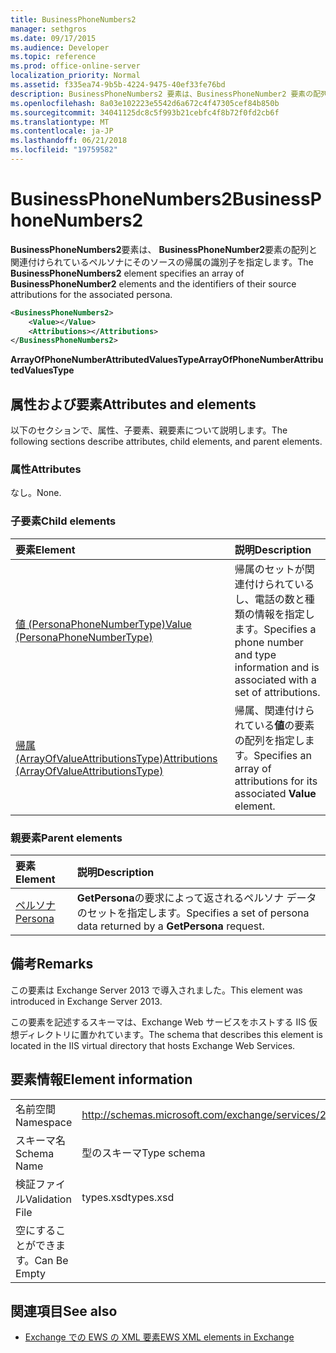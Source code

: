 ```yaml
---
title: BusinessPhoneNumbers2
manager: sethgros
ms.date: 09/17/2015
ms.audience: Developer
ms.topic: reference
ms.prod: office-online-server
localization_priority: Normal
ms.assetid: f335ea74-9b5b-4224-9475-40ef33fe76bd
description: BusinessPhoneNumbers2 要素は、BusinessPhoneNumber2 要素の配列と関連付けられているペルソナにそのソースの帰属の識別子を指定します。
ms.openlocfilehash: 8a03e102223e5542d6a672c4f47305cef84b850b
ms.sourcegitcommit: 34041125dc8c5f993b21cebfc4f8b72f0fd2cb6f
ms.translationtype: MT
ms.contentlocale: ja-JP
ms.lasthandoff: 06/21/2018
ms.locfileid: "19759582"
---
```

# <a name="businessphonenumbers2"></a><span data-ttu-id="cc2e1-103">BusinessPhoneNumbers2</span><span class="sxs-lookup"><span data-stu-id="cc2e1-103">BusinessPhoneNumbers2</span></span>

<span data-ttu-id="cc2e1-104">**BusinessPhoneNumbers2**要素は、 **BusinessPhoneNumber2**要素の配列と関連付けられているペルソナにそのソースの帰属の識別子を指定します。</span><span class="sxs-lookup"><span data-stu-id="cc2e1-104">The **BusinessPhoneNumbers2** element specifies an array of **BusinessPhoneNumber2** elements and the identifiers of their source attributions for the associated persona.</span></span> 
  
```XML
<BusinessPhoneNumbers2>
    <Value></Value>
    <Attributions></Attributions>
</BusinessPhoneNumbers2>
```

 <span data-ttu-id="cc2e1-105">**ArrayOfPhoneNumberAttributedValuesType**</span><span class="sxs-lookup"><span data-stu-id="cc2e1-105">**ArrayOfPhoneNumberAttributedValuesType**</span></span>
## <a name="attributes-and-elements"></a><span data-ttu-id="cc2e1-106">属性および要素</span><span class="sxs-lookup"><span data-stu-id="cc2e1-106">Attributes and elements</span></span>

<span data-ttu-id="cc2e1-107">以下のセクションで、属性、子要素、親要素について説明します。</span><span class="sxs-lookup"><span data-stu-id="cc2e1-107">The following sections describe attributes, child elements, and parent elements.</span></span>
  
### <a name="attributes"></a><span data-ttu-id="cc2e1-108">属性</span><span class="sxs-lookup"><span data-stu-id="cc2e1-108">Attributes</span></span>

<span data-ttu-id="cc2e1-109">なし。</span><span class="sxs-lookup"><span data-stu-id="cc2e1-109">None.</span></span>
  
### <a name="child-elements"></a><span data-ttu-id="cc2e1-110">子要素</span><span class="sxs-lookup"><span data-stu-id="cc2e1-110">Child elements</span></span>

|<span data-ttu-id="cc2e1-111">**要素**</span><span class="sxs-lookup"><span data-stu-id="cc2e1-111">**Element**</span></span>|<span data-ttu-id="cc2e1-112">**説明**</span><span class="sxs-lookup"><span data-stu-id="cc2e1-112">**Description**</span></span>|
|:-----|:-----|
|[<span data-ttu-id="cc2e1-113">値 (PersonaPhoneNumberType)</span><span class="sxs-lookup"><span data-stu-id="cc2e1-113">Value (PersonaPhoneNumberType)</span></span>](value-personaphonenumbertype.md) <br/> |<span data-ttu-id="cc2e1-114">帰属のセットが関連付けられているし、電話の数と種類の情報を指定します。</span><span class="sxs-lookup"><span data-stu-id="cc2e1-114">Specifies a phone number and type information and is associated with a set of attributions.</span></span>  <br/> |
|[<span data-ttu-id="cc2e1-115">帰属 (ArrayOfValueAttributionsType)</span><span class="sxs-lookup"><span data-stu-id="cc2e1-115">Attributions (ArrayOfValueAttributionsType)</span></span>](attributions-arrayofvalueattributionstype.md) <br/> |<span data-ttu-id="cc2e1-116">帰属、関連付けられている**値**の要素の配列を指定します。</span><span class="sxs-lookup"><span data-stu-id="cc2e1-116">Specifies an array of attributions for its associated **Value** element.</span></span>  <br/> |
   
### <a name="parent-elements"></a><span data-ttu-id="cc2e1-117">親要素</span><span class="sxs-lookup"><span data-stu-id="cc2e1-117">Parent elements</span></span>

|<span data-ttu-id="cc2e1-118">**要素**</span><span class="sxs-lookup"><span data-stu-id="cc2e1-118">**Element**</span></span>|<span data-ttu-id="cc2e1-119">**説明**</span><span class="sxs-lookup"><span data-stu-id="cc2e1-119">**Description**</span></span>|
|:-----|:-----|
|[<span data-ttu-id="cc2e1-120">ペルソナ</span><span class="sxs-lookup"><span data-stu-id="cc2e1-120">Persona</span></span>](persona.md) <br/> |<span data-ttu-id="cc2e1-121">**GetPersona**の要求によって返されるペルソナ データのセットを指定します。</span><span class="sxs-lookup"><span data-stu-id="cc2e1-121">Specifies a set of persona data returned by a **GetPersona** request.</span></span>  <br/> |
   
## <a name="remarks"></a><span data-ttu-id="cc2e1-122">備考</span><span class="sxs-lookup"><span data-stu-id="cc2e1-122">Remarks</span></span>

<span data-ttu-id="cc2e1-123">この要素は Exchange Server 2013 で導入されました。</span><span class="sxs-lookup"><span data-stu-id="cc2e1-123">This element was introduced in Exchange Server 2013.</span></span>
  
<span data-ttu-id="cc2e1-124">この要素を記述するスキーマは、Exchange Web サービスをホストする IIS 仮想ディレクトリに置かれています。</span><span class="sxs-lookup"><span data-stu-id="cc2e1-124">The schema that describes this element is located in the IIS virtual directory that hosts Exchange Web Services.</span></span>
  
## <a name="element-information"></a><span data-ttu-id="cc2e1-125">要素情報</span><span class="sxs-lookup"><span data-stu-id="cc2e1-125">Element information</span></span>

|||
|:-----|:-----|
|<span data-ttu-id="cc2e1-126">名前空間</span><span class="sxs-lookup"><span data-stu-id="cc2e1-126">Namespace</span></span>  <br/> |http://schemas.microsoft.com/exchange/services/2006/types  <br/> |
|<span data-ttu-id="cc2e1-127">スキーマ名</span><span class="sxs-lookup"><span data-stu-id="cc2e1-127">Schema Name</span></span>  <br/> |<span data-ttu-id="cc2e1-128">型のスキーマ</span><span class="sxs-lookup"><span data-stu-id="cc2e1-128">Type schema</span></span>  <br/> |
|<span data-ttu-id="cc2e1-129">検証ファイル</span><span class="sxs-lookup"><span data-stu-id="cc2e1-129">Validation File</span></span>  <br/> |<span data-ttu-id="cc2e1-130">types.xsd</span><span class="sxs-lookup"><span data-stu-id="cc2e1-130">types.xsd</span></span>  <br/> |
|<span data-ttu-id="cc2e1-131">空にすることができます。</span><span class="sxs-lookup"><span data-stu-id="cc2e1-131">Can Be Empty</span></span>  <br/> ||
   
## <a name="see-also"></a><span data-ttu-id="cc2e1-132">関連項目</span><span class="sxs-lookup"><span data-stu-id="cc2e1-132">See also</span></span>



- [<span data-ttu-id="cc2e1-133">Exchange での EWS の XML 要素</span><span class="sxs-lookup"><span data-stu-id="cc2e1-133">EWS XML elements in Exchange</span></span>](ews-xml-elements-in-exchange.md)

